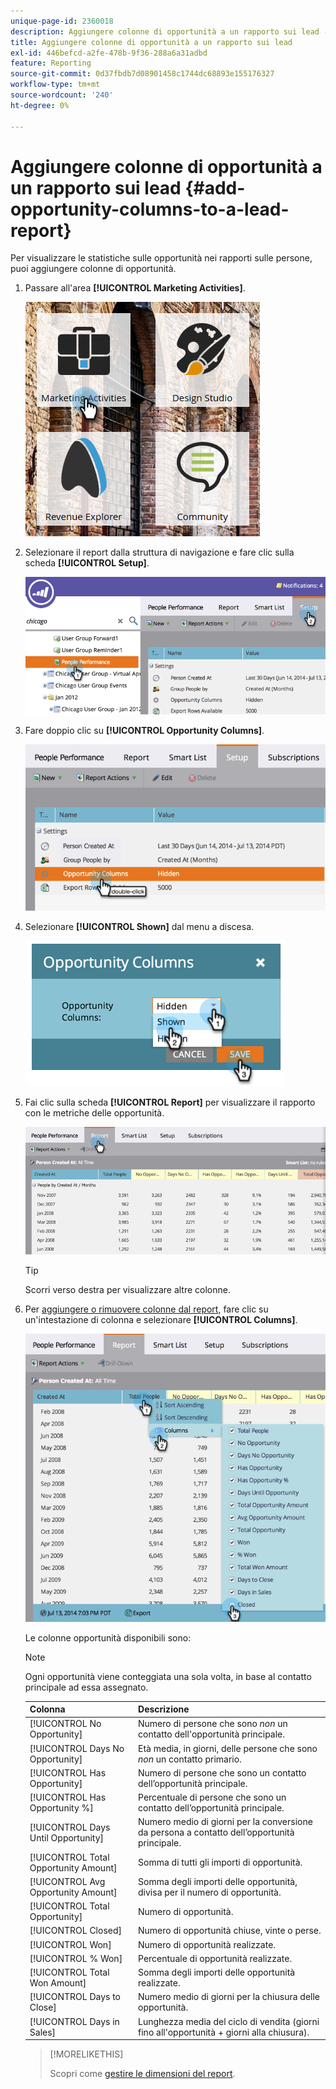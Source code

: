 ```yaml
---
unique-page-id: 2360018
description: Aggiungere colonne di opportunità a un rapporto sui lead - Documentazione di Marketo - Documentazione del prodotto
title: Aggiungere colonne di opportunità a un rapporto sui lead
exl-id: 446befcd-a2fe-478b-9f36-288a6a31adbd
feature: Reporting
source-git-commit: 0d37fbdb7d08901458c1744dc68893e155176327
workflow-type: tm+mt
source-wordcount: '240'
ht-degree: 0%

---
```


# Aggiungere colonne di opportunità a un rapporto sui lead {#add-opportunity-columns-to-a-lead-report}

Per visualizzare le statistiche sulle opportunità nei rapporti sulle persone, puoi aggiungere colonne di opportunità.

1. Passare all&#39;area **[!UICONTROL Marketing Activities]**.

   ![](assets/ma.png)

1. Selezionare il report dalla struttura di navigazione e fare clic sulla scheda **[!UICONTROL Setup]**.

   ![](assets/two.png)

1. Fare doppio clic su **[!UICONTROL Opportunity Columns]**.

   ![](assets/three.png)

1. Selezionare **[!UICONTROL Shown]** dal menu a discesa.

   ![](assets/image2014-9-16-12-3a50-3a33.png)

1. Fai clic sulla scheda **[!UICONTROL Report]** per visualizzare il rapporto con le metriche delle opportunità.

   ![](assets/five.png)

   >[!TIP]
   >
   >Scorri verso destra per visualizzare altre colonne.

1. Per [aggiungere o rimuovere colonne dal report](/help/marketo/product-docs/reporting/basic-reporting/editing-reports/select-report-columns.md), fare clic su un&#39;intestazione di colonna e selezionare **[!UICONTROL Columns]**.

   ![](assets/six.png)

   Le colonne opportunità disponibili sono:

   >[!NOTE]
   >
   >Ogni opportunità viene conteggiata una sola volta, in base al contatto principale ad essa assegnato.

   | Colonna | Descrizione |
   |---|---|
   | [!UICONTROL No Opportunity] | Numero di persone che sono *non* un contatto dell&#39;opportunità principale. |
   | [!UICONTROL Days No Opportunity] | Età media, in giorni, delle persone che sono *non* un contatto primario. |
   | [!UICONTROL Has Opportunity] | Numero di persone che sono un contatto dell’opportunità principale. |
   | [!UICONTROL Has Opportunity %] | Percentuale di persone che sono un contatto dell’opportunità principale. |
   | [!UICONTROL Days Until Opportunity] | Numero medio di giorni per la conversione da persona a contatto dell’opportunità principale. |
   | [!UICONTROL Total Opportunity Amount] | Somma di tutti gli importi di opportunità. |
   | [!UICONTROL Avg Opportunity Amount] | Somma degli importi delle opportunità, divisa per il numero di opportunità. |
   | [!UICONTROL Total Opportunity] | Numero di opportunità. |
   | [!UICONTROL Closed] | Numero di opportunità chiuse, vinte o perse. |
   | [!UICONTROL Won] | Numero di opportunità realizzate. |
   | [!UICONTROL % Won] | Percentuale di opportunità realizzate. |
   | [!UICONTROL Total Won Amount] | Somma degli importi delle opportunità realizzate. |
   | [!UICONTROL Days to Close] | Numero medio di giorni per la chiusura delle opportunità. |
   | [!UICONTROL Days in Sales] | Lunghezza media del ciclo di vendita (giorni fino all&#39;opportunità + giorni alla chiusura). |

   >[!MORELIKETHIS]
   >
   >Scopri come [gestire le dimensioni del report](/help/marketo/product-docs/reporting/basic-reporting/editing-reports/configure-report-size.md).
